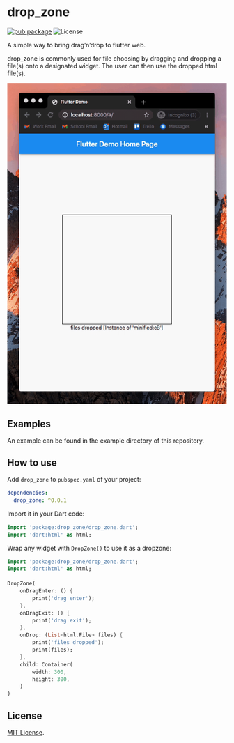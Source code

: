 # drop_zone

[![pub package](https://img.shields.io/pub/v/drop_zone.svg)](https://pub.dev/packages/drop_zone)
![License](https://img.shields.io/github/license/derrick56007/drop_zone)

A simple way to bring drag’n’drop to flutter web.

drop_zone is commonly used for file choosing by dragging and dropping a file(s) onto a designated widget. The user can then use the dropped html file(s).

![](demo.gif?raw=true)

## Examples

An example can be found in the example directory of this repository.

## How to use

Add `drop_zone` to `pubspec.yaml` of your project:

```yaml
dependencies:
  drop_zone: ^0.0.1
```

Import it in your Dart code:

```dart
import 'package:drop_zone/drop_zone.dart';
import 'dart:html' as html;
```

Wrap any widget with `DropZone()` to use it as a dropzone:

```dart
import 'package:drop_zone/drop_zone.dart';
import 'dart:html' as html;

DropZone(
    onDragEnter: () {
        print('drag enter');
    },
    onDragExit: () {
        print('drag exit');
    },
    onDrop: (List<html.File> files) {
        print('files dropped');
        print(files);
    },
    child: Container(
        width: 300,
        height: 300,
    )
)
```

## License

[MIT License](https://github.com/derrick56007/drop_zone/blob/main/LICENSE).
